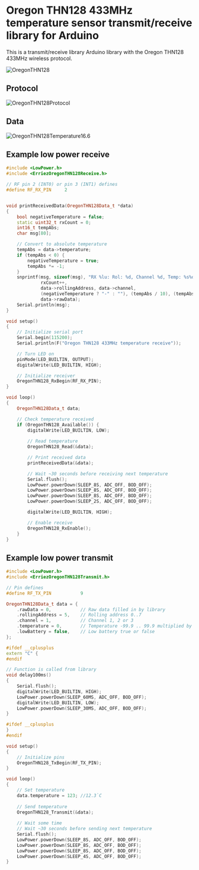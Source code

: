 # Oregon THN128 433MHz temperature sensor transmit/receive library for Arduino

This is a transmit/receive library Arduino library with the Oregon THN128 433MHz wireless protocol.

 ![OregonTHN128](D:\Arduino\libraries\ErriezOregonTHN128\extras\OregonTHN128.png)



## Protocol

![OregonTHN128Protocol](D:\Arduino\libraries\ErriezOregonTHN128\extras\OregonTHN128Protocol.png)



## Data

![OregonTHN128Temperature16.6](D:\Arduino\libraries\ErriezOregonTHN128\extras\OregonTHN128Temperature16.6.png)



## Example low power receive

```c++
#include <LowPower.h>
#include <ErriezOregonTHN128Receive.h>

// RF pin 2 (INT0) or pin 3 (INT1) defines
#define RF_RX_PIN     2


void printReceivedData(OregonTHN128Data_t *data)
{
    bool negativeTemperature = false;
    static uint32_t rxCount = 0;
    int16_t tempAbs;
    char msg[80];

    // Convert to absolute temperature
    tempAbs = data->temperature;
    if (tempAbs < 0) {
        negativeTemperature = true;
        tempAbs *= -1;
    }
    snprintf(msg, sizeof(msg), "RX %lu: Rol: %d, Channel %d, Temp: %s%d.%d, Low batt: %d (0x%08lx)",
             rxCount++,
             data->rollingAddress, data->channel,
             (negativeTemperature ? "-" : ""), (tempAbs / 10), (tempAbs % 10), data->lowBattery,
             data->rawData);
    Serial.println(msg);
}

void setup()
{
    // Initialize serial port
    Serial.begin(115200);
    Serial.println(F("Oregon THN128 433MHz temperature receive"));

    // Turn LED on
    pinMode(LED_BUILTIN, OUTPUT);
    digitalWrite(LED_BUILTIN, HIGH);

    // Initialize receiver
    OregonTHN128_RxBegin(RF_RX_PIN);
}

void loop()
{
    OregonTHN128Data_t data;

    // Check temperature received
    if (OregonTHN128_Available()) {
        digitalWrite(LED_BUILTIN, LOW);
      
        // Read temperature
        OregonTHN128_Read(&data);

        // Print received data
        printReceivedData(&data);

        // Wait ~30 seconds before receiving next temperature
        Serial.flush();
        LowPower.powerDown(SLEEP_8S, ADC_OFF, BOD_OFF);
        LowPower.powerDown(SLEEP_8S, ADC_OFF, BOD_OFF);
        LowPower.powerDown(SLEEP_8S, ADC_OFF, BOD_OFF);
        LowPower.powerDown(SLEEP_2S, ADC_OFF, BOD_OFF);

        digitalWrite(LED_BUILTIN, HIGH);

        // Enable receive
        OregonTHN128_RxEnable();
    }
}
```





## Example low power transmit

```c++
#include <LowPower.h>
#include <ErriezOregonTHN128Transmit.h>

// Pin defines
#define RF_TX_PIN           9

OregonTHN128Data_t data = {
    .rawData = 0,           // Raw data filled in by library
    .rollingAddress = 5,    // Rolling address 0..7
    .channel = 1,           // Channel 1, 2 or 3
    .temperature = 0,     	// Temperature -99.9 .. 99.9 multiplied by 10
    .lowBattery = false,	// Low battery true or false
};

#ifdef __cplusplus
extern "C" {
#endif

// Function is called from library
void delay100ms()
{
    Serial.flush();
    digitalWrite(LED_BUILTIN, HIGH);
    LowPower.powerDown(SLEEP_60MS, ADC_OFF, BOD_OFF);
    digitalWrite(LED_BUILTIN, LOW);
    LowPower.powerDown(SLEEP_30MS, ADC_OFF, BOD_OFF);
}

#ifdef __cplusplus
}
#endif

void setup()
{
    // Initialize pins
    OregonTHN128_TxBegin(RF_TX_PIN);
}

void loop()
{
    // Set temperature
    data.temperature = 123; //12.3`C
    
    // Send temperature
    OregonTHN128_Transmit(&data);
    
    // Wait some time
    // Wait ~30 seconds before sending next temperature
    Serial.flush();
    LowPower.powerDown(SLEEP_8S, ADC_OFF, BOD_OFF);
    LowPower.powerDown(SLEEP_8S, ADC_OFF, BOD_OFF);
    LowPower.powerDown(SLEEP_8S, ADC_OFF, BOD_OFF);
    LowPower.powerDown(SLEEP_4S, ADC_OFF, BOD_OFF);
}
```

